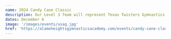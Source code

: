 ```yaml
---
name: 2024 Candy Cane Classic
description: Our Level 3 Team will represent Texas Twisters Gymnastics at the Candy Cane Classic in San Antonio, TX on December 6th.
dates: December 6
image: '/images/events/usag.jpg'
href: 'https://alamoheightsgymnasticsacademy.com/events/candy-cane-classic-2024'
---
```

